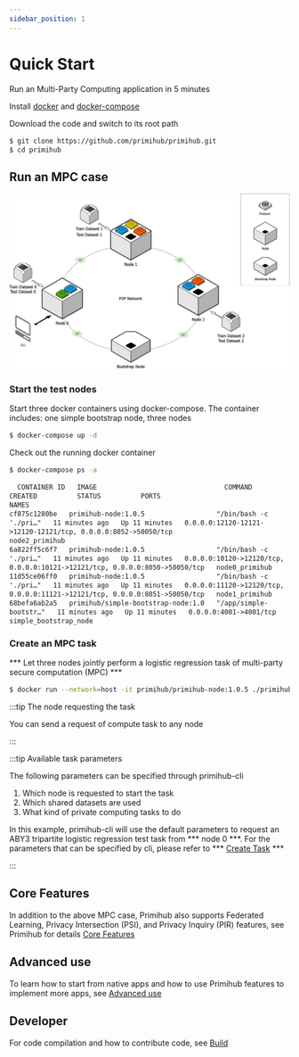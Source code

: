 ```yaml
---
sidebar_position: 1
---
```


# Quick Start

Run an Multi-Party Computing application in 5 minutes


Install [docker](https://docs.docker.com/install/overview/) and [docker-compose](https://docs.docker.com/compose/install/)

Download the code and switch to its root path

```
$ git clone https://github.com/primihub/primihub.git
$ cd primihub
```


## Run an MPC case
![Depolyment](./tutorial-depolyment.jpg)


### Start the test nodes

Start three docker containers using docker-compose. The container includes: one simple bootstrap node, three nodes

  ```bash
  $ docker-compose up -d
  ```

Check out the running docker container

```bash
$ docker-compose ps -a
```
```
  CONTAINER ID   IMAGE                                COMMAND                  CREATED          STATUS          PORTS                                                                         NAMES
cf875c1280be   primihub-node:1.0.5                  "/bin/bash -c './pri…"   11 minutes ago   Up 11 minutes   0.0.0.0:12120-12121->12120-12121/tcp, 0.0.0.0:8052->50050/tcp                 node2_primihub
6a822ff5c6f7   primihub-node:1.0.5                  "/bin/bash -c './pri…"   11 minutes ago   Up 11 minutes   0.0.0.0:10120->12120/tcp, 0.0.0.0:10121->12121/tcp, 0.0.0.0:8050->50050/tcp   node0_primihub
11d55ce06ff0   primihub-node:1.0.5                  "/bin/bash -c './pri…"   11 minutes ago   Up 11 minutes   0.0.0.0:11120->12120/tcp, 0.0.0.0:11121->12121/tcp, 0.0.0.0:8051->50050/tcp   node1_primihub
68befa6ab2a5   primihub/simple-bootstrap-node:1.0   "/app/simple-bootstr…"   11 minutes ago   Up 11 minutes   0.0.0.0:4001->4001/tcp                                                        simple_bootstrap_node

```                                                   


### Create an MPC task

***  Let three nodes jointly perform a logistic regression task of multi-party secure computation (MPC) ***


```bash
$ docker run --network=host -it primihub/primihub-node:1.0.5 ./primihub-cli --server="127.0.0.1:8050"
```

:::tip The node requesting the task

You can send a request of compute task to any node

:::

:::tip Available task parameters

The following parameters can be specified through primihub-cli
  1. Which node is requested to start the task
  2. Which shared datasets are used
  3. What kind of private computing tasks to do
 
In this example, primihub-cli will use the default parameters to request an ABY3 tripartite logistic regression test task from *** node 0 ***. For the parameters that can be specified by cli, please refer to *** [Create Task](../docs/advance-usage/create-tasks/cli-params) ***

:::



## Core Features
 In addition to the above MPC case, Primihub also supports Federated Learning, Privacy Intersection (PSI), and Privacy Inquiry (PIR) features, see Primihub for details [Core Features](../docs/core-concept/model) 

## Advanced use
  To learn how to start from native apps and how to use Primihub features to implement more apps, see [Advanced use](../docs/advance-usage/start-nodes)

## Developer
  For code compilation and how to contribute code, see [Build](../docs/developer-docs/build)


